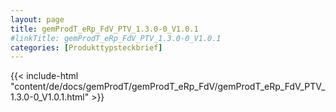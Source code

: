 ```yaml
---
layout: page
title: gemProdT_eRp_FdV_PTV_1.3.0-0_V1.0.1
#linkTitle: gemProdT_eRp_FdV_PTV_1.3.0-0_V1.0.1
categories: [Produkttypsteckbrief]
---
```

{{< include-html "content/de/docs/gemProdT/gemProdT_eRp_FdV/gemProdT_eRp_FdV_PTV_1.3.0-0_V1.0.1.html" >}}